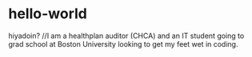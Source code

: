 # hello-world
hiyadoin?
//I am a healthplan auditor (CHCA) and an IT student going to grad school at Boston University 
looking to get my feet wet in coding. 
